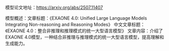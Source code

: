 模型论文地址：https://arxiv.org/abs/2507.11407

模型概述：文章标题：《EXAONE 4.0: Unified Large Language Models Integrating Non-reasoning and Reasoning Modes》
中文文章标题：《EXAONE 4.0：整合非推理和推理模式的统一大型语言模型》
文章内容：介绍了EXAONE 4.0模型，一种结合非推理与推理模式的统一大型语言模型，提高理解和生成能力。
